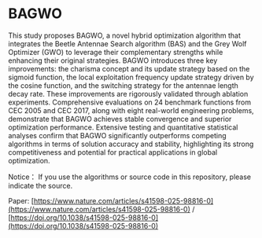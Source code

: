 # BAGWO
This study proposes BAGWO, a novel hybrid optimization algorithm that integrates the Beetle Antennae Search algorithm (BAS) and the Grey Wolf Optimizer (GWO) to leverage their complementary strengths while enhancing their original strategies. BAGWO introduces three key improvements: the charisma concept and its update strategy based on the sigmoid function, the local exploitation frequency update strategy driven by the cosine function, and the switching strategy for the antennae length decay rate. These improvements are rigorously validated through ablation experiments. Comprehensive evaluations on 24 benchmark functions from CEC 2005 and CEC 2017, along with eight real-world engineering problems, demonstrate that BAGWO achieves stable convergence and superior optimization performance. Extensive testing and quantitative statistical analyses confirm that BAGWO significantly outperforms competing algorithms in terms of solution accuracy and stability, highlighting its strong competitiveness and potential for practical applications in global optimization.

Notice： If you use the algorithms or source code in this repository, please indicate the source.

Paper: [https://www.nature.com/articles/s41598-025-98816-0](https://www.nature.com/articles/s41598-025-98816-0)   /   [https://doi.org/10.1038/s41598-025-98816-0](https://doi.org/10.1038/s41598-025-98816-0)
